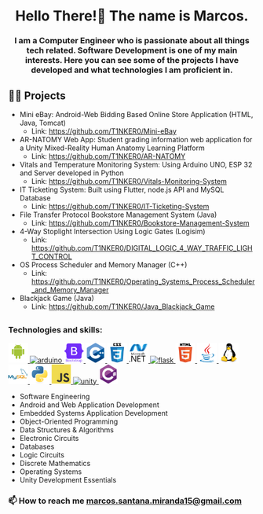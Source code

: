 <h1 align="center">Hello There!👋 The name is Marcos.</h1>
<h3 align="center"> I am a Computer Engineer who is passionate about all things tech related.
 Software Development is one of my main interests.
 Here you can see some of the projects I have developed and what technologies I am proficient in.</h3>

## 👨‍💻 Projects 
   - Mini eBay: Android-Web Bidding Based Online Store Application (HTML, Java, Tomcat)
     * Link: https://github.com/T1NKER0/Mini-eBay
   - AR-NATOMY Web App: Student grading information web application for a Unity Mixed-Reality Human Anatomy Learning Platform
     * Link: https://github.com/T1NKER0/AR-NATOMY
   - Vitals and Temperature Monitoring System: Using Arduino UNO, ESP 32 and Server developed in Python
     * Link: https://github.com/T1NKER0/Vitals-Monitoring-System
   - IT Ticketing System: Built using Flutter, node.js API and MySQL Database
     * Link: https://github.com/T1NKER0/IT-Ticketing-System
   - File Transfer Protocol Bookstore Management System (Java)
     * Link: https://github.com/T1NKER0/Bookstore-Management-System
   - 4-Way Stoplight Intersection Using Logic Gates (Logisim)
     * Link: https://github.com/T1NKER0/DIGITAL_LOGIC_4_WAY_TRAFFIC_LIGHT_CONTROL
   - OS Process Scheduler and Memory Manager (C++)
     * Link: https://github.com/T1NKER0/Operating_Systems_Process_Scheduler_and_Memory_Manager
   - Blackjack Game (Java)
     * Link: https://github.com/T1NKER0/Java_Blackjack_Game

## <h3 align="left">Technologies and skills:</h3>
<p align="left"> <a href="https://developer.android.com" target="_blank" rel="noreferrer"> <img src="https://raw.githubusercontent.com/devicons/devicon/master/icons/android/android-original-wordmark.svg" alt="android" width="40" height="40"/> </a> <a href="https://www.arduino.cc/" target="_blank" rel="noreferrer"> <img src="https://cdn.worldvectorlogo.com/logos/arduino-1.svg" alt="arduino" width="40" height="40"/> </a> <a href="https://getbootstrap.com" target="_blank" rel="noreferrer"> <img src="https://raw.githubusercontent.com/devicons/devicon/master/icons/bootstrap/bootstrap-plain-wordmark.svg" alt="bootstrap" width="40" height="40"/> </a> <a href="https://www.w3schools.com/cpp/" target="_blank" rel="noreferrer"> <img src="https://raw.githubusercontent.com/devicons/devicon/master/icons/cplusplus/cplusplus-original.svg" alt="cplusplus" width="40" height="40"/> </a> <a href="https://www.w3schools.com/css/" target="_blank" rel="noreferrer"> <img src="https://raw.githubusercontent.com/devicons/devicon/master/icons/css3/css3-original-wordmark.svg" alt="css3" width="40" height="40"/> </a> <a href="https://dotnet.microsoft.com/" target="_blank" rel="noreferrer"> <img src="https://raw.githubusercontent.com/devicons/devicon/master/icons/dot-net/dot-net-original-wordmark.svg" alt="dotnet" width="40" height="40"/> </a> <a href="https://flask.palletsprojects.com/" target="_blank" rel="noreferrer"> <img src="https://www.vectorlogo.zone/logos/pocoo_flask/pocoo_flask-icon.svg" alt="flask" width="40" height="40"/> </a> <a href="https://www.w3.org/html/" target="_blank" rel="noreferrer"> <img src="https://raw.githubusercontent.com/devicons/devicon/master/icons/html5/html5-original-wordmark.svg" alt="html5" width="40" height="40"/> </a> <a href="https://www.java.com" target="_blank" rel="noreferrer"> <img src="https://raw.githubusercontent.com/devicons/devicon/master/icons/java/java-original.svg" alt="java" width="40" height="40"/> </a> <a href="https://www.linux.org/" target="_blank" rel="noreferrer"> <img src="https://raw.githubusercontent.com/devicons/devicon/master/icons/linux/linux-original.svg" alt="linux" width="40" height="40"/> </a> <a href="https://www.mysql.com/" target="_blank" rel="noreferrer"> <img src="https://raw.githubusercontent.com/devicons/devicon/master/icons/mysql/mysql-original-wordmark.svg" alt="mysql" width="40" height="40"/> </a> <a href="https://www.python.org" target="_blank" rel="noreferrer"> <img src="https://raw.githubusercontent.com/devicons/devicon/master/icons/python/python-original.svg" alt="python" width="40" height="40"/> </a>
  <a href="https://developer.mozilla.org/en-US/docs/Web/JavaScript" target="_blank" rel="noreferrer"> <img src="https://raw.githubusercontent.com/devicons/devicon/master/icons/javascript/javascript-original.svg" alt="javascript" width="40" height="40"/> </a> 
 <a href="https://unity.com/" target="_blank" rel="noreferrer"> <img src="https://www.vectorlogo.zone/logos/unity3d/unity3d-icon.svg" alt="unity" width="40" height="40"/> </a> 
 <a href="https://www.w3schools.com/cs/" target="_blank" rel="noreferrer"> <img src="https://raw.githubusercontent.com/devicons/devicon/master/icons/csharp/csharp-original.svg" alt="csharp" width="40" height="40"/> </a> 
</p>

 - Software Engineering 
 - Android and Web Application Development
 - Embedded Systems Application Development
 - Object-Oriented Programming
 - Data Structures & Algorithms
 - Electronic Circuits
 - Databases
 - Logic Circuits
 - Discrete Mathematics
 - Operating Systems
 - Unity Development Essentials

 ### 📫 How to reach me **marcos.santana.miranda15@gmail.com**




